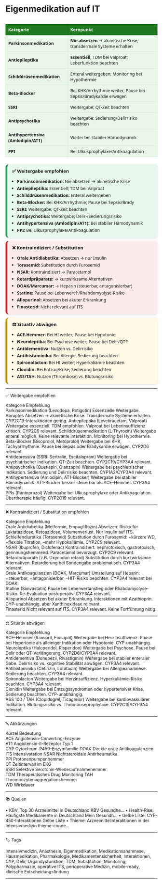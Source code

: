 # Eigenmedikation auf IT

<!-- Weitergabe empfohlen (grün) -->
<div style="max-width: 800px; overflow-x: auto;">
  <table style="width:100%; border-collapse:collapse; font-family:system-ui, -apple-system, Segoe UI, Roboto, Helvetica, Arial; font-size:14px;">
    <thead>
      <tr style="background:#1f7a1f; color:#fff;">
        <th style="padding:8px; text-align:left; border:1px solid #166516;">Kategorie</th>
        <th style="padding:8px; text-align:left; border:1px solid #166516;">Kernpunkt</th>
      </tr>
    </thead>
    <tbody>
      <tr style="background:#e9f7e9;">
        <td style="padding:8px; border:1px solid #cfe9cf;"><strong>Parkinsonmedikation</strong></td>
        <td style="padding:8px; border:1px solid #cfe9cf;"><strong>Nie absetzen</strong> → akinetische Krise; transdermale Systeme erhalten</td>
      </tr>
      <tr style="background:#e9f7e9;">
        <td style="padding:8px; border:1px solid #cfe9cf;"><strong>Antiepileptika</strong></td>
        <td style="padding:8px; border:1px solid #cfe9cf;"><strong>Essentiell</strong>; TDM bei Valproat; Leberfunktion beachten</td>
      </tr>
      <tr style="background:#e9f7e9;">
        <td style="padding:8px; border:1px solid #cfe9cf;"><strong>Schilddrüsenmedikation</strong></td>
        <td style="padding:8px; border:1px solid #cfe9cf;">Enteral weitergeben; Monitoring bei Hypothermie</td>
      </tr>
      <tr style="background:#e9f7e9;">
        <td style="padding:8px; border:1px solid #cfe9cf;"><strong>Beta‑Blocker</strong></td>
        <td style="padding:8px; border:1px solid #cfe9cf;">Bei KHK/Arrhythmie weiter; Pause bei Sepsis/Bradykardie erwägen</td>
      </tr>
      <tr style="background:#e9f7e9;">
        <td style="padding:8px; border:1px solid #cfe9cf;"><strong>SSRI</strong></td>
        <td style="padding:8px; border:1px solid #cfe9cf;">Weitergabe; QT‑Zeit beachten</td>
      </tr>
      <tr style="background:#e9f7e9;">
        <td style="padding:8px; border:1px solid #cfe9cf;"><strong>Antipsychotika</strong></td>
        <td style="padding:8px; border:1px solid #cfe9cf;">Weitergabe; Sedierung/Delirrisiko beachten</td>
      </tr>
      <tr style="background:#e9f7e9;">
        <td style="padding:8px; border:1px solid #cfe9cf;"><strong>Antihypertensiva (Amlodipin/AT1)</strong></td>
        <td style="padding:8px; border:1px solid #cfe9cf;">Weiter bei stabiler Hämodynamik</td>
      </tr>
      <tr style="background:#e9f7e9;">
        <td style="padding:8px; border:1px solid #cfe9cf;"><strong>PPI</strong></td>
        <td style="padding:8px; border:1px solid #cfe9cf;">Bei Ulkusprophylaxe/Antikoagulation</td>
      </tr>
    </tbody>
  </table>
</div>


<!-- Moderner Pocket-Guide: Eigenmedikation auf ITS -->

<style>
  .card {
    border-radius: 10px;
    padding: 12px 16px;
    margin: 10px 0;
    font-family: system-ui, -apple-system, Segoe UI, Roboto, Helvetica, Arial;
    font-size: 14px;
    box-shadow: 0 2px 6px rgba(0,0,0,0.1);
  }
  .green { background: #e6f9ec; border-left: 6px solid #2e8b57; }
  .red   { background: #fdeaea; border-left: 6px solid #b22222; }
  .yellow{ background: #fff9e6; border-left: 6px solid #b38f00; }
  .card h3 {
    margin-top: 0;
    font-size: 15px;
    font-weight: 600;
  }
  .card ul {
    margin: 6px 0 0 16px;
    padding: 0;
  }
  .card ul li {
    margin: 4px 0;
  }
</style>

<div class="card green">
  <h3>✅ Weitergabe empfohlen</h3>
  <ul>
    <li><strong>Parkinsonmedikation:</strong> Nie absetzen → akinetische Krise</li>
    <li><strong>Antiepileptika:</strong> Essentiell; TDM bei Valproat</li>
    <li><strong>Schilddrüsenmedikation:</strong> Enteral weitergeben</li>
    <li><strong>Beta‑Blocker:</strong> Bei KHK/Arrhythmie; Pause bei Sepsis/Brady</li>
    <li><strong>SSRI:</strong> Weitergabe; QT‑Zeit beachten</li>
    <li><strong>Antipsychotika:</strong> Weitergabe; Delir-/Sedierungsrisiko</li>
    <li><strong>Antihypertensiva (Amlodipin/AT1):</strong> Bei stabiler Hämodynamik</li>
    <li><strong>PPI:</strong> Bei Ulkusprophylaxe/Antikoagulation</li>
  </ul>
</div>

<div class="card red">
  <h3>❌ Kontraindiziert / Substitution</h3>
  <ul>
    <li><strong>Orale Antidiabetika:</strong> Absetzen → nur Insulin</li>
    <li><strong>Torasemid:</strong> Substitution durch Furosemid</li>
    <li><strong>NSAR:</strong> Kontraindiziert → Paracetamol</li>
    <li><strong>Retardpräparate:</strong> → kurzwirksame Alternativen</li>
    <li><strong>DOAK/Marcumar:</strong> → Heparin (steuerbar, antagonisierbar)</li>
    <li><strong>Statine:</strong> Pause bei Leberwert↑/Rhabdomyolyse‑Risiko</li>
    <li><strong>Allopurinol:</strong> Absetzen bei akuter Erkrankung</li>
    <li><strong>Finasterid:</strong> Nicht relevant auf ITS</li>
  </ul>
</div>

<div class="card yellow">
  <h3>⚖️ Situativ abwägen</h3>
  <ul>
    <li><strong>ACE‑Hemmer:</strong> Bei HI weiter; Pause bei Hypotonie</li>
    <li><strong>Neuroleptika:</strong> Bei Psychose weiter; Pause bei Delir/QT↑</li>
    <li><strong>Antidementiva:</strong> Nutzen vs. Delirrisiko</li>
    <li><strong>Antihistaminika:</strong> Bei Allergie; Sedierung beachten</li>
    <li><strong>Spironolacton:</strong> Bei HI weiter; Hyperkaliämie beachten</li>
    <li><strong>Clonidin:</strong> Bei Entzug/Krise; Sedierung beachten</li>
    <li><strong>ASS/TAH:</strong> Nutzen (Thrombose) vs. Blutungsrisiko</li>
  </ul>
</div>


---

✅ Weitergabe empfohlen

Kategorie	Empfehlung	
Parkinsonmedikation (Levodopa, Rotigotin)	Essenzielle Weitergabe. Abruptes Absetzen → akinetische Krise. Transdermale Systeme erhalten. CYP2C19-Interaktionen gering.	
Antiepileptika (Levetiracetam, Valproat)	Weitergabe essenziell. TDM empfohlen. Valproat bei Leberinsuffizienz kritisch. CYP2C9 relevant.	
Schilddrüsenmedikation (L-Thyroxin)	Weitergabe enteral möglich. Keine relevante Interaktion. Monitoring bei Hypothermie.	
Beta-Blocker (Bisoprolol, Metoprolol)	Weitergabe bei KHK, Tachyarrhythmie. Pause bei Sepsis oder Bradykardie erwägen. CYP2D6 relevant.	
Antidepressiva (SSRI: Sertralin, Escitalopram)	Weitergabe bei psychiatrischer Indikation. QT-Zeit beachten. CYP2C19/CYP3A4 relevant.	
Antipsychotika (Quetiapin, Olanzapin)	Weitergabe bei psychiatrischer Indikation. Sedierung und Delirrisiko beachten. CYP1A2/CYP3A4 relevant.	
Antihypertensiva (Amlodipin, AT1-Blocker)	Weitergabe bei stabiler Hämodynamik. AT1-Blocker besser steuerbar als ACE-Hemmer. CYP3A4 relevant.	
PPIs (Pantoprazol)	Weitergabe bei Ulkusprophylaxe oder Antikoagulation. Übertherapie häufig. CYP2C19 relevant.	


---

❌ Kontraindiziert / Substitution empfohlen

Kategorie	Empfehlung	
Orale Antidiabetika (Metformin, Empagliflozin)	Absetzen: Risiko für Laktatazidose, Ketoazidose, Volumenverlust. Nur Insulin auf ITS.	
Schleifendiuretika (Torasemid)	Substitution durch Furosemid: +kürzere WD, +flexible Titration, –mehr Hypokaliämie. CYP2C9 relevant.	
NSAR (Ibuprofen, Diclofenac)	Kontraindiziert: nephrotoxisch, gastrotoxisch, gerinnungshemmend. Paracetamol bevorzugt. CYP2C9 relevant.	
Retardpräparate (z.B. Oxycodon retard)	Substitution durch kurzwirksame Alternativen. Retardierung bei Sondengabe problematisch. CYP3A4 relevant.	
Orale Antikoagulanzien (DOAK, Marcumar)	Umstellung auf Heparin: +steuerbar, +antagonisierbar, –HIT-Risiko beachten. CYP3A4 relevant bei DOAK.	
Statine (Simvastatin)	Pause bei Leberwertanstieg oder Rhabdomyolyse-Risiko. Re-Evaluation postoperativ. CYP3A4 relevant.	
Allopurinol	Absetzen bei akuter Erkrankung. Interaktionen mit Azathioprin. CYP-unabhängig, aber Xanthinoxidase relevant.	
Finasterid	Nicht relevant auf ITS. CYP3A4 relevant. Keine Fortführung nötig.	


---

⚖️ Situativ abwägen

Kategorie	Empfehlung	
ACE-Hemmer (Ramipril, Enalapril)	Weitergabe bei Herzinsuffizienz. Pause bei Hypertonie als alleiniger Indikation oder Hypotonie. CYP-unabhängig.	
Neuroleptika (Haloperidol, Risperidon)	Weitergabe bei Psychose. Pause bei Delir oder QT-Verlängerung. CYP2D6/CYP3A4 relevant.	
Antidementiva (Donepezil, Rivastigmin)	Weitergabe bei stabiler enteraler Gabe. Delirrisiko vs. kognitive Stabilität abwägen. CYP3A4 relevant.	
Antihistaminika (Cetirizin, Loratadin)	Weitergabe bei Allergieanamnese. Sedierung beachten. CYP3A4 relevant.	
Spironolacton	Weitergabe bei Herzinsuffizienz. Hyperkaliämie-Risiko beachten. CYP3A4 relevant.	
Clonidin	Weitergabe bei Entzugssyndromen oder hypertensiver Krise. Sedierung beachten. CYP-unabhängig.	
ASS 100 / TAH (Clopidogrel, Ticagrelor)	Weitergabe bei kardiovaskulärer Indikation. Blutungsrisiko vs. Thromboseprophylaxe. CYP2C19/CYP3A4 relevant.	


---

🔤 Abkürzungen

Kürzel	Bedeutung	
ACE	Angiotensin-Converting-Enzyme	
AT1	Angiotensin-II-Rezeptor Typ 1	
CYP	Cytochrom-P450-Enzymfamilie	
DOAK	Direkte orale Antikoagulanzien	
ITS	Intensivstation	
NSAR	Nichtsteroidale Antirheumatika	
PPI	Protonenpumpenhemmer	
QT	Zeitintervall im EKG	
SSRI	Selektive Serotonin-Wiederaufnahmehemmer	
TDM	Therapeutisches Drug Monitoring	
TAH	Thrombozytenaggregationshemmer	
WD	Wirkdauer	


---

📚 Quellen

• KBV: Top 30 Arzneimittel in Deutschland KBV Gesundhe...
• Health-Rise: Häufigste Medikamente in Deutschland Mein Gesundh...
• Gelbe Liste: CYP-450-Interaktionen Gelbe Liste
• Thieme: Arzneimittelinteraktionen in der Intensivmedizin thieme-conne...


---

🏷️ Tags

Intensivmedizin, Anästhesie, Eigenmedikation, Medikationsanamnese, Hausmedikation, Pharmakologie, Medikamentensicherheit, Interaktionen, CYP, Delir, Organdysfunktion, TDM, Substitution, Monitoring, Polypharmazie, operative ITS, perioperative Medizin, mobile-ready, klinische Entscheidungsfindung

---


